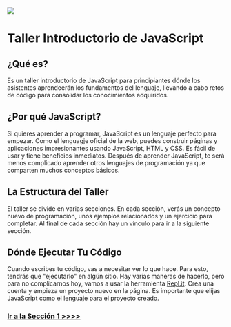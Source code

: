 <img src="https://github.com/node-girls/workshop-cms/blob/master/readme-images/logo.png?raw=true">

# Taller Introductorio de JavaScript

## ¿Qué es?

Es un taller introductorio de JavaScript para principiantes dónde los asistentes aprendeerán los fundamentos del lenguaje, llevando a cabo retos de código para consolidar los conocimientos adquiridos.

## ¿Por qué JavaScript?

Si quieres aprender a programar, JavaScript es un lenguaje perfecto para empezar. Como el lenguagje oficial de la web, puedes construir páginas y aplicaciones impresionantes usando JavaScript, HTML y CSS. Es fácil de usar y tiene beneficios inmediatos. Después de aprender JavaScript, te será menos complicado aprender otros lenguajes de programación ya que comparten muchos conceptos básicos.

## La Estructura del Taller

El taller se divide en varias secciones. En cada sección, verás un concepto nuevo de programación, unos ejemplos relacionados y un ejercicio para completar. Al final de cada sección hay un vínculo para ir a la siguiente sección.

## Dónde Ejecutar Tu Código

Cuando escribes tu código, vas a necesitar ver lo que hace. Para esto, tendrás que "ejecutarlo" en algún sitio. Hay varias maneras de hacerlo, pero para no complicarnos hoy, vamos a usar la herramienta [Repl.it](https://repl.it/). Crea una cuenta y empieza un proyecto nuevo en la página. Es importante que elijas JavaScript como el lenguaje para el proyecto creado.

### [Ir a la Sección 1 >>>>](https://github.com/node-girls/beginners-javascript/blob/master/step01.md)
